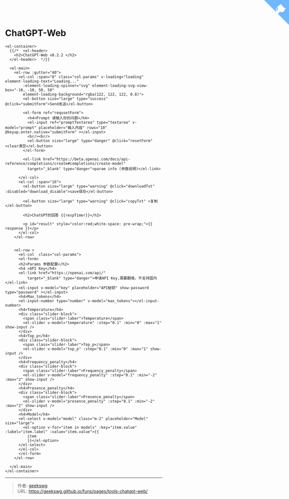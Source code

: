 # ChatGPT-Web

<!--more-->
<!DOCTYPE html>
<html lang="zh">

<head>
  <meta charset="UTF-8">
  <meta name="viewport" content="width=device-width, initial-scale=1.0">
  <title>ChatGPT-Web</title>
  <script src="https://cdn.bootcdn.net/ajax/libs/vue/3.2.45/vue.global.js"></script>
  <link href="https://cdn.bootcdn.net/ajax/libs/element-plus/2.2.28/index.css" rel="stylesheet" />


  <script src="https://cdn.bootcdn.net/ajax/libs/axios/1.2.5/axios.min.js"></script>
  <script src="https://cdn.bootcdn.net/ajax/libs/element-plus/2.2.28/index.full.js"></script>

  <style>
    .github-corner:hover .octo-arm {
      animation: octocat-wave 560ms ease-in-out
    }

    @keyframes octocat-wave {

      0%,
      100% {
        transform: rotate(0)
      }

      20%,
      60% {
        transform: rotate(-25deg)
      }

      40%,
      80% {
        transform: rotate(10deg)
      }
    }

    @media (max-width:500px) {
      .github-corner:hover .octo-arm {
        animation: none
      }

      .github-corner .octo-arm {
        animation: octocat-wave 560ms ease-in-out
      }
    }

    .el-header {
      background: var(--el-color-black);
      color: aliceblue;
    }

    .slider-block {
      display: flex;
      align-items: center;
    }

    .slider-block .el-slider {
      margin-top: 0;
      margin-left: 12px;
    }

    .slider-block .slider-laber {
      font-size: 14px;
      color: var(--el-text-color-secondary);
      line-height: 44px;
      flex: 1;
      overflow: hidden;
      text-overflow: ellipsis;
      white-space: nowrap;
      margin-bottom: 0;
    }

    .slider-block .slider-laber+.el-slider {
      flex: 0 0 70%;
    }

    body {
      margin: 0 !important;
      height: 100%;
    }
  </style>

</head>

<body>
  <a href="https://github.com/SmileBuild/ChatGPT-Web" class="github-corner" aria-label="View source on GitHub"><svg
      width="80" height="80" viewBox="0 0 250 250"
      style="fill:#70B7FD; color:#fff; position: absolute; top: 0; border: 0; right: 0;" aria-hidden="true">
      <path d="M0,0 L115,115 L130,115 L142,142 L250,250 L250,0 Z"></path>
      <path
        d="M128.3,109.0 C113.8,99.7 119.0,89.6 119.0,89.6 C122.0,82.7 120.5,78.6 120.5,78.6 C119.2,72.0 123.4,76.3 123.4,76.3 C127.3,80.9 125.5,87.3 125.5,87.3 C122.9,97.6 130.6,101.9 134.4,103.2"
        fill="currentColor" style="transform-origin: 130px 106px;" class="octo-arm"></path>
      <path
        d="M115.0,115.0 C114.9,115.1 118.7,116.5 119.8,115.4 L133.7,101.6 C136.9,99.2 139.9,98.4 142.2,98.6 C133.8,88.0 127.5,74.4 143.8,58.0 C148.5,53.4 154.0,51.2 159.7,51.0 C160.3,49.4 163.2,43.6 171.4,40.1 C171.4,40.1 176.1,42.5 178.8,56.2 C183.1,58.6 187.2,61.8 190.9,65.4 C194.5,69.0 197.7,73.2 200.1,77.6 C213.8,80.2 216.3,84.9 216.3,84.9 C212.7,93.1 206.9,96.0 205.4,96.6 C205.1,102.4 203.0,107.8 198.3,112.5 C181.9,128.9 168.3,122.5 157.7,114.1 C157.9,116.9 156.7,120.9 152.7,124.9 L141.0,136.5 C139.8,137.7 141.6,141.9 141.8,141.8 Z"
        fill="currentColor" class="octo-body"></path>
    </svg></a>
  <div id="hello-vue">

    <el-container>
      {{/*  <el-header>
        <h2>ChatGPT-Web v0.2.2 </h2>
      </el-header>  */}}

      <el-main>
        <el-row :gutter="40">
          <el-col :span="8" class="col-params" v-loading="loading" element-loading-text="Loading..."
            :element-loading-spinner="svg" element-loading-svg-view-box="-10, -10, 50, 50"
            element-loading-background="rgba(122, 122, 122, 0.8)">
            <el-button size="large" type="success" @click="submitForm">Send发送</el-button>
            
            <el-form ref="requsetForm">
              <h4>Prompt 请输入你的问题</h4>
              <el-input ref="promptTextarea" type="textarea" v-model="prompt" placeholder="输入内容" rows="10" @keyup.enter.native="submitForm" ></el-input>
              <br/><br/>
              <el-button size="large" type="danger" @click="resetForm" >clear清空</el-button>
            </el-form>

            <el-link href="https://beta.openai.com/docs/api-reference/completions/create#completions/create-model"
              target="_blank" type="danger">param info (参数说明)</el-link>

          </el-col>
          <el-col :span="16">
            <el-button size="large" type="warning" @click="downloadTxt" :disabled="download_disable">save保存</el-button>
              
            <el-button size="large" type="warning" @click="copyTxt" >复制</el-button>
              
            <h2>ChatGPT的回答 {{respTimer}}</h2>

            <p id="result" style="color:red;white-space: pre-wrap;">{{ response }}</p>
          </el-col>
        </el-row>


        <el-row >
          <el-col  class="col-params">
          <el-form>
          <h2>Params 参数配置</h2>
          <h4 >API Key</h4>
          <el-link href="https://openai.com/api/"
              target="_blank" type="danger">申请API Key,需要翻墙，不支持国内</el-link>
          <el-input v-model="key" placeholder="API秘钥" show-password type="password" ></el-input>
          <h4>Max_tokens</h4>
          <el-input-number type="number" v-model="max_tokens"></el-input-number>
          <h4>Temperature</h4>
          <div class="slider-block">
            <span class="slider-laber">Temperature</span>
            <el-slider v-model="temperature" :step="0.1" :min="0" :max="1" show-input />
          </div>
          <h4>Top_p</h4>
          <div class="slider-block">
            <span class="slider-laber">Top_p</span>
            <el-slider v-model="top_p" :step="0.1" :min="0" :max="1" show-input />
          </div>
          <h4>Frequency_penalty</h4>
          <div class="slider-block">
            <span class="slider-laber">Frequency_penalty</span>
            <el-slider v-model="frequency_penalty" :step="0.1" :min="-2" :max="2" show-input />
          </div>
          <h4>Presence_penalty</h4>
          <div class="slider-block">
            <span class="slider-laber">Presence_penalty</span>
            <el-slider v-model="presence_penalty" :step="0.1" :min="-2" :max="2" show-input />
          </div>
          <h4>Model</h4>
          <el-select v-model="model" class="m-2" placeholder="Model" size="large">
            <el-option v-for="item in models" :key="item.value" :label="item.label" :value="item.value">{{
              item
              }}</el-option>
          </el-select>
          </el-col>
          </el-form>
        </el-row>

      </el-main>
    </el-container>
  </div>

  <script>
    const HelloVueApp = {
      data() {
        return {
          loading: false,
          key: '',
          prompt: '',
          temperature: 1,
          top_p: 1,
          max_tokens: 2048,
          frequency_penalty: 0,
          presence_penalty: 0,
          stop: ["Human:", "AI:"],
          model: 'text-davinci-003',
          models: ['text-davinci-003', 'text-davinci-002', 'text-curie-001'],
          response: '',
          download_disable: true,
          respTimer: '',
          timer: null,
          timeCounter: 0
        }
      },
      watch: {
        response(resp) {
          if (resp == '') {
            this.download_disable = true;
          } else {
            this.download_disable = false;
          }
        }
      },
      methods: {
        resetForm(){
          this.$refs.requsetForm.resetFields();
          this.prompt = '';
          this.$refs.promptTextarea.focus()
        },
        startTimer(){
          this.timeCounter = 0;
          this.timer = setInterval(() => {
            this.timerFun();
          },1000);
        },
        timerFun(){
          this.timeCounter++;
          this.respTimer = '正在思考中'+this.timeCounter + '秒';
        },
        stopTimer(){
          clearInterval(this.timer);
          this.respTimer = '本次思考了'+this.timeCounter + '秒！';
          this.timer = null;
        },
        downloadTxt() {
          let text = 'Prompt: ' + this.prompt + '\n' + document.getElementById('result').innerText;
          let element = document.createElement("a");
          let file = new Blob([text], { type: 'text/plain' });
          element.href = URL.createObjectURL(file);
          element.download = "download.txt";
          element.click();
        },
        copyTxt() {
          let text = document.getElementById('result').innerText;
          const input = document.createElement('input');
          document.body.appendChild(input);
          input.setAttribute('value', text);
          input.select();
          if (document.execCommand('copy')) {
              document.execCommand('copy');
              alert('复制成功')
              console.log('复制成功');
          }
          //this.$refs.result.select()
          //document.execCommand('copy')
        },
        submitForm() {
          let data = {
            prompt: this.prompt,
            temperature: this.temperature,
            top_p: this.top_p,
            model: this.model,
            max_tokens: this.max_tokens,
            frequency_penalty: this.frequency_penalty,
            presence_penalty: this.presence_penalty,
            stop: this.stop
          }
          this.loading = true;
          this.startTimer();        
          let myKey = "c2stQjZUcnhwUW40cnFmM3BNRTFZQWZUM0JsYmtGSnY2OEp3NGZ4ZkhYYWp3dmlXdUVr";
          if(this.key){
            myKey = btoa(this.key); //加密字符串
          }
          //alert('API Key => '+myKey);
          axios.post('https://api.openai.com/v1/completions', data, {
            headers: {
              'Content-Type': 'application/json',
              'Authorization': `Bearer ` + atob(myKey),
              //'Authorization': `Bearer ` + this.key,
            }
          })
            .then(response => {
              this.loading = false
              this.response = response.data.choices[0].text;
              console.log(this.response)
            })
            .catch(error => {
              this.loading = false
              this.response = error;
              console.log(error);
            })
            .finally(() => {
              this.stopTimer();
            });
        }
      }
    }

    Vue.createApp(HelloVueApp).use(ElementPlus).mount('#hello-vue')
  </script>
</body>

</html>

---

> 作者: [geekswg](https://geekswg.github.io)  
> URL: https://geekswg.github.io/funs/pages/tools-chatgpt-web/  

